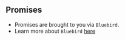 ## Promises

- Promises are brought to you via `Bluebird`.
- Learn more about `Bluebird` [here](http://bluebirdjs.com/docs/api-reference.html)